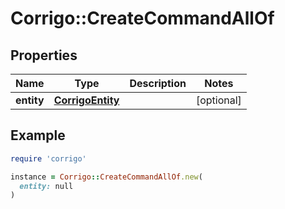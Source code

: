 # Corrigo::CreateCommandAllOf

## Properties

| Name | Type | Description | Notes |
| ---- | ---- | ----------- | ----- |
| **entity** | [**CorrigoEntity**](CorrigoEntity.md) |  | [optional] |

## Example

```ruby
require 'corrigo'

instance = Corrigo::CreateCommandAllOf.new(
  entity: null
)
```


